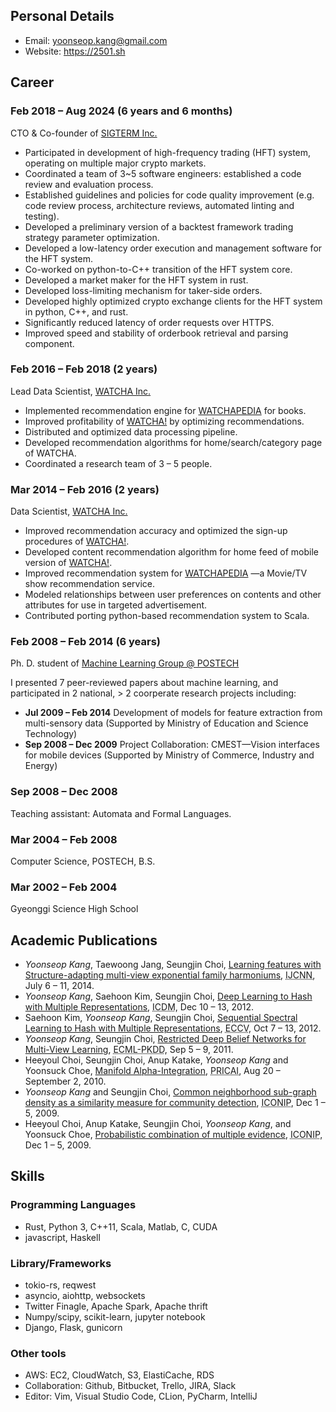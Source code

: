 ## Personal Details

- Email: yoonseop.kang@gmail.com
- Website: https://2501.sh

## Career

### Feb 2018 &ndash; Aug 2024 (6 years and 6 months)

CTO &amp; Co-founder of [SIGTERM Inc.](https://www.sigterm.io)

- Participated in development of high-frequency trading (HFT) system, operating on multiple major crypto markets.
- Coordinated a team of 3~5 software engineers: established a code review and evaluation process.
- Established guidelines and policies for code quality improvement (e.g. code review process, architecture reviews, automated linting and testing).
- Developed a preliminary version of a backtest framework trading strategy parameter optimization.
- Developed a low-latency order execution and management software for the HFT system.
- Co-worked on python-to-C++ transition of the HFT system core.
- Developed a market maker for the HFT system in rust.
- Developed loss-limiting mechanism for taker-side orders.
- Developed highly optimized crypto exchange clients for the HFT system in python, C++, and rust.
- Significantly reduced latency of order requests over HTTPS.
- Improved speed and stability of orderbook retrieval and parsing component.

### Feb 2016 &ndash; Feb 2018 (2 years)

Lead Data Scientist, [WATCHA Inc.](https://watcha.team)

- Implemented recommendation engine for [WATCHAPEDIA](https://pedia.watcha.net) for books.
- Improved profitability of [WATCHA!](https://play.watcha.net) by optimizing recommendations.
- Distributed and optimized data processing pipeline.
- Developed recommendation algorithms for home/search/category page of WATCHA.
- Coordinated a research team of 3 &ndash; 5 people.

### Mar 2014 &ndash; Feb 2016 (2 years)

Data Scientist, [WATCHA Inc.](https://watcha.team)

- Improved recommendation accuracy and optimized the sign-up procedures of [WATCHA!](https://watcha.com).
- Developed content recommendation algorithm for home feed of mobile version of [WATCHA!](https://watcha.com).
- Improved recommendation system for [WATCHAPEDIA](https://pedia.watcha.com) &mdash;a Movie/TV show recommendation service.
- Modeled relationships between user preferences on contents and other attributes for use in targeted advertisement.
- Contributed porting python-based recommendation system to Scala.

### Feb 2008 &ndash; Feb 2014 (6 years)

Ph. D. student of [Machine Learning Group @ POSTECH](http://mlg.postech.ac.kr)

I presented 7 peer-reviewed papers about machine learning, and participated in 2 national, &gt; 2 coorperate research projects including:

- **Jul 2009 &ndash; Feb 2014** Development of models for feature extraction from multi-sensory data (Supported by Ministry of Education and Science Technology)
- **Sep 2008 &ndash; Dec 2009** Project Collaboration: CMEST&mdash;Vision interfaces for mobile devices (Supported by Ministry of Commerce, Industry and Energy)

### Sep 2008 &ndash; Dec 2008

Teaching assistant: Automata and Formal Languages.

### Mar 2004 &ndash; Feb 2008

Computer Science, POSTECH, B.S.

### Mar 2002 &ndash; Feb 2004

Gyeonggi Science High School

## Academic Publications

- _Yoonseop Kang_, Taewoong Jang, Seungjin Choi, <a class="paper_title" href="#">Learning features with Structure-adapting multi-view exponential family harmoniums</a>, <abbr title="International Joint Conference on Neural Networks">IJCNN</abbr>, July 6 &ndash; 11, 2014.
- _Yoonseop Kang_, Saehoon Kim, Seungjin Choi, <a class="paper_title" href="#">Deep Learning to Hash with Multiple Representations</a>, <abbr title="the IEEE International Conference on Data Mining">ICDM</abbr>, Dec 10 &ndash; 13, 2012.
- Saehoon Kim, _Yoonseop Kang_, Seungjin Choi, <a class="paper_title" href="#">Sequential Spectral Learning to Hash with Multiple Representations</a>, <abbr title="the European Conference on Computer Vision">ECCV</abbr>, Oct 7 &ndash; 13, 2012.
- _Yoonseop Kang_, Seungjin Choi, <a class="paper_title" href="#">Restricted Deep Belief Networks for Multi-View Learning</a>, <abbr title="the European Conference on Machine Learning and Principles and Practice of Knowledge Discovery in Databases">ECML-PKDD</abbr>, Sep 5 &ndash; 9, 2011.
- Heeyoul Choi, Seungjin Choi, Anup Katake, _Yoonseop Kang_ and Yoonsuck Choe, <a class="paper_title" href="#">Manifold Alpha-Integration</a>, <abbr title="Pacific Rim International Conference on Artificial Intelligence">PRICAI</abbr>, Aug 20 &ndash; September 2, 2010.
- _Yoonseop Kang_ and Seungjin Choi, <a class="paper_title" href="#">Common neighborhood sub-graph density as a similarity measure for community detection</a>, <abbr title="the International Conference on Neural Information Processing">ICONIP</abbr>, Dec 1 &ndash; 5, 2009.
- Heeyoul Choi, Anup Katake, Seungjin Choi, _Yoonseop Kang_, and Yoonsuck Choe, <a class="paper_title" href="#">Probabilistic combination of multiple evidence</a>, <abbr title="the International Conference on Neural Information Processing">ICONIP</abbr>, Dec 1 &ndash; 5, 2009.

## Skills

### Programming Languages

- Rust, Python 3, C++11, Scala, Matlab, C, CUDA
- javascript, Haskell

### Library/Frameworks

- tokio-rs, reqwest
- asyncio, aiohttp, websockets
- Twitter Finagle, Apache Spark, Apache thrift
- Numpy/scipy, scikit-learn, jupyter notebook
- Django, Flask, gunicorn

### Other tools

- AWS: EC2, CloudWatch, S3, ElastiCache, RDS
- Collaboration: Github, Bitbucket, Trello, JIRA, Slack
- Editor: Vim, Visual Studio Code, CLion, PyCharm, IntelliJ

